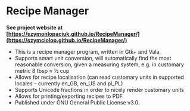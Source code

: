 # Recipe Manager

**See project website at [https://szymonlopaciuk.github.io/RecipeManager/](https://szymciolop.github.io/RecipeManager/)**

- This is a recipe manager program, written in Gtk+ and Vala.
- Supports smart unit conversion, will automatically find the most reasonable conversion, given a measuring system, e.g. in customary metric 8 tbsp ≈ ½ cup
- Allows for recipe localisation (can read customary units in supported locales – currently en_GB, en_US and pl_PL)
- Supports Unicode fractions in order to nicely render customary units
- Allows for printing/exporting recipes to PDF
- Published under GNU General Public License v3.0.
